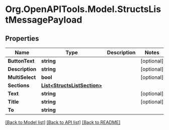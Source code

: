
# Org.OpenAPITools.Model.StructsListMessagePayload

## Properties

Name | Type | Description | Notes
------------ | ------------- | ------------- | -------------
**ButtonText** | **string** |  | [optional] 
**Description** | **string** |  | [optional] 
**MultiSelect** | **bool** |  | [optional] 
**Sections** | [**List&lt;StructsListSection&gt;**](StructsListSection.md) |  | 
**Text** | **string** |  | [optional] 
**Title** | **string** |  | [optional] 
**To** | **string** |  | 

[[Back to Model list]](../README.md#documentation-for-models)
[[Back to API list]](../README.md#documentation-for-api-endpoints)
[[Back to README]](../README.md)

